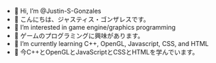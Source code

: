 - 👋 Hi, I’m @Justin-S-Gonzales
- 👋 こんにちは、ジャスティス・ゴンザレスです。
- 👀 I’m interested in game engine/graphics programming
- 👀 ゲームのプログラミングに興味があります。
- 🌱 I’m currently learning C++, OpenGL, Javascript, CSS, and HTML
- 🌱 今C++とOpenGLとJavaScriptとCSSとHTMLを学んでいます。

<!---
Justin-S-Gonzales/Justin-S-Gonzales is a ✨ special ✨ repository because its `README.md` (this file) appears on your GitHub profile.
You can click the Preview link to take a look at your changes.
--->
